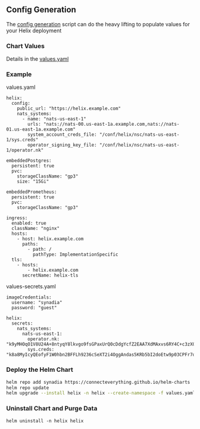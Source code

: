 ## Config Generation

The [config generation](https://github.com/ConnectEverything/helix-alpha/tree/config-generation#config-generation) script can do the heavy lifting to populate values for your Helix deployment

### Chart Values

Details in the [values.yaml](values.yaml)

### Example

values.yaml
```
helix:
  config:
    public_url: "https://helix.example.com"
    nats_systems:
      - name: "nats-us-east-1"
        urls: "nats://nats-00.us-east-1a.example.com,nats://nats-01.us-east-1a.example.com"
        system_account_creds_file: "/conf/helix/nsc/nats-us-east-1/sys.creds"
        operator_signing_key_file: "/conf/helix/nsc/nats-us-east-1/operator.nk"
        
embeddedPostgres:
  persistent: true
  pvc:
    storageClassName: "gp3"
    size: "15Gi"

embeddedPrometheus:
  persistent: true
  pvc:
    storageClassName: "gp3"

ingress:
  enabled: true
  className: "nginx"
  hosts:
    - host: helix.example.com
      paths:
        - path: /
          pathType: ImplementationSpecific
  tls:
    - hosts:
        - helix.example.com
      secretName: helix-tls
```

values-secrets.yaml
```
imageCredentials:
  username: "synadia"
  password: "guest"

helix:
  secrets:
    nats_systems:
      nats-us-east-1:
        operator.nk: "k9yMHOqO1V8U24A+8ntyqY8lkvgo9fsGPaxUrQ0cDdgYcfZ2EAA7XdMAxvs6RY4C+c3zX0dYtJqBlvII=="
        sys.creds: "k8a8MyIcyQEofyF1W0hbn2BFFLh9236cSeXT2i4OggAndas5KRb5bI2doEtw9p03CPFr7o1ifaLCR6Vx..."
```

### Deploy the Helm Chart

```bash
helm repo add synadia https://connecteverything.github.io/helm-charts
helm repo update
helm upgrade --install helix -n helix --create-namespace -f values.yaml -f values-secrets.yaml synadia/helix
```

### Uninstall Chart and Purge Data
```
helm uninstall -n helix helix
```
